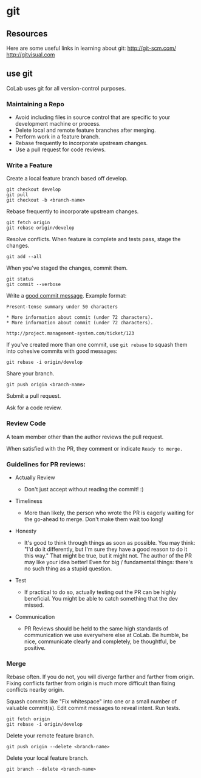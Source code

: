 # git

## Resources
Here are some useful links in learning about git:
http://git-scm.com/
http://gitvisual.com

## use git
CoLab uses git for all version-control purposes.

### Maintaining a Repo

* Avoid including files in source control that are specific to your
  development machine or process.
* Delete local and remote feature branches after merging.
* Perform work in a feature branch.
* Rebase frequently to incorporate upstream changes.
* Use a pull request for code reviews.

### Write a Feature

Create a local feature branch based off develop.

    git checkout develop
    git pull
    git checkout -b <branch-name>

Rebase frequently to incorporate upstream changes.

    git fetch origin
    git rebase origin/develop

Resolve conflicts. When feature is complete and tests pass,
stage the changes.

    git add --all

When you've staged the changes, commit them.

    git status
    git commit --verbose

Write a [good commit message]. Example format:

    Present-tense summary under 50 characters

    * More information about commit (under 72 characters).
    * More information about commit (under 72 characters).

    http://project.management-system.com/ticket/123

If you've created more than one commit, use `git rebase`
to squash them into cohesive commits with good messages:

    git rebase -i origin/develop

Share your branch.

    git push origin <branch-name>

Submit a pull request.

Ask for a code review.

[good commit message]: 
http://tbaggery.com/2008/04/19/a-note-about-git-commit-messages.html

### Review Code

A team member other than the author reviews the pull request.

When satisfied with the PR, they comment or indicate `Ready to merge.`

### Guidelines for PR reviews:

* Actually Review
  * Don't just accept without reading the commit! :)

* Timeliness
  * More than likely, the person who wrote the PR is eagerly waiting for the go-ahead to merge. Don't make them wait too long!

* Honesty
  * It's good to think through things as soon as possible. You may think: "I'd do it differently, but I'm sure they have a good reason to do it this way." That might be true, but it might not. The author of the PR may like your idea better! Even for big / fundamental things: there's no such thing as a stupid question.

* Test
  * If practical to do so, actually testing out the PR can be highly beneficial. You might be able to catch something that the dev missed.

* Communication
  * PR Reviews should be held to the same high standards of communication we use everywhere else at CoLab. Be humble, be nice, communicate clearly and completely, be thoughtful, be positive.


### Merge

Rebase often. If you do not, you will diverge farther and farther from
origin. Fixing conflicts farther from origin is much more difficult
than fixing conflicts nearby origin.

Squash commits like "Fix whitespace" into one or a small number of
valuable commit(s). Edit commit messages to reveal intent. Run tests.

    git fetch origin
    git rebase -i origin/develop

Delete your remote feature branch.

    git push origin --delete <branch-name>

Delete your local feature branch.

    git branch --delete <branch-name>
